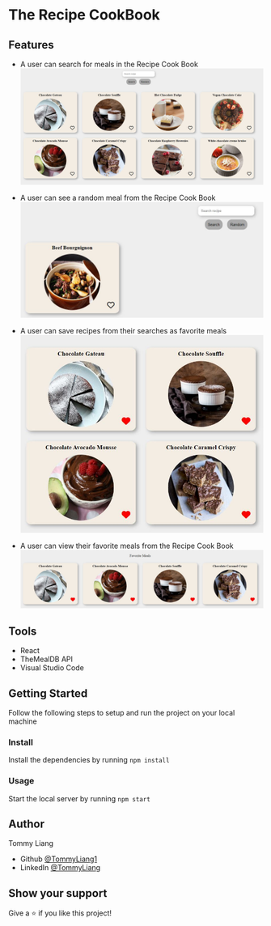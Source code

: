 <h1>The Recipe CookBook</h1>

## Features

- A user can search for meals in the Recipe Cook Book
  ![screenshot](src/Assets/SearchRecipe.JPG)

- A user can see a random meal from the Recipe Cook Book
  ![screenshot](src/Assets/RandomRecipe.JPG)

- A user can save recipes from their searches as favorite meals
  ![screenshot](src/Assets/SelectFavoriteMeals.JPG)

- A user can view their favorite meals from the Recipe Cook Book
  ![screenshot](src/Assets/FavoriteMeals.JPG)

## Tools

- React
- TheMealDB API
- Visual Studio Code

## Getting Started

Follow the following steps to setup and run the project on your local machine

### Install

Install the dependencies by running `npm install`

### Usage

Start the local server by running `npm start`

## Author

Tommy Liang

- Github [@TommyLiang1](https://github.com/TommyLiang1)
- LinkedIn [@TommyLiang](https://linkedin.com/in/TommyLiang131)

## Show your support

Give a ⭐️ if you like this project!
